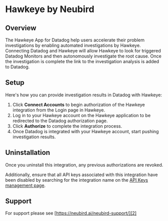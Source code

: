 # Hawkeye by Neubird

## Overview

The Hawkeye App for Datadog help users accelerate their problem investigations by enabling automated investigations by Hawkeye. Connecting Datadog and Hawkeye will allow Hawkeye to look for triggered Datadog Monitors and then autonomously investigate the root cause. Once the investigation is complete the link to the investigation analysis is added to Datadog.

## Setup

Here's how you can provide investigation results in Datadog with Hawkeye:

1.  Click **Connect Accounts** to begin authorization of the Hawkeye integration from the Login page in Hawkeye.
2.  Log in to your Hawkeye account on the Hawkeye application to be redirected to the Datadog authorization page.
3.  Click **Authorize** to complete the integration process.
4.  Once Datadog is integrated with your Hawkeye account, start pushing investigation results.

## Uninstallation

Once you uninstall this integration, any previous authorizations are revoked.

Additionally, ensure that all API keys associated with this integration have been disabled by searching for the integration name on the [API Keys management page][1].

## Support

For support please see [https://neubird.ai/neubird-support/][2]


[1]: https://app.datadoghq.com/organization-settings/api-keys?filter=Hawkeye
[2]: url